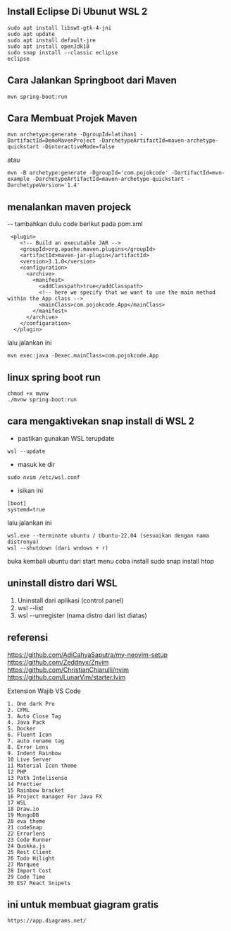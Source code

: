 ## Install Eclipse Di Ubunut WSL 2
```
sudo apt install libswt-gtk-4-jni
sudo apt update
sudo apt install default-jre
sudo apt install openJdk18
sudo snap install --classic eclipse
eclipse
```

## Cara Jalankan Springboot dari Maven
```
mvn spring-boot:run
```
## Cara Membuat Projek Maven
```
mvn archetype:generate -DgroupId=latihan1 -DartifactId=DemoMavenProject -DarchetypeArtifactId=maven-archetype-quickstart -DinteractiveMode=false
```
atau 
```
mvn -B archetype:generate -DgroupId='com.pojokcode' -DartifactId=mvn-example -DarchetypeArtifactId=maven-archetype-quickstart -DarchetypeVersion='1.4'
```

## menalankan maven projeck
-- tambahkan dulu code berikut pada pom.xml
```
 <plugin>
    <!-- Build an executable JAR -->
    <groupId>org.apache.maven.plugins</groupId>
    <artifactId>maven-jar-plugin</artifactId>
    <version>3.1.0</version>
    <configuration>
      <archive>
        <manifest>
          <addClasspath>true</addClasspath>
          <!-- here we specify that we want to use the main method within the App class -->
          <mainClass>com.pojokcode.App</mainClass>
        </manifest>
      </archive>
    </configuration>
  </plugin>
```
lalu jalankan ini
```
mvn exec:java -Dexec.mainClass=com.pojokcode.App
```

## linux spring boot run 
```
chmod +x mvnw
./mvnw spring-boot:run
```

## cara mengaktivekan snap install di WSL 2
- pastikan gunakan WSL terupdate
```
wsl --update
```
- masuk ke dir
```
sudo nvim /etc/wsl.conf
```
- isikan ini
```
[boot]
systemd=true
```
lalu jalankan ini
```
wsl.exe --terminate ubuntu / Ubuntu-22.04 (sesuaikan dengan nama distronya)
wsl --shutdown (dari wndows + r)
```

buka kembali ubuntu dari start menu
coba install sudo snap install htop

## uninstall distro dari WSL
1. Uninstall dari aplikasi (control panel)
2. wsl --list
3. wsl --unregister (nama distro dari list diatas)

## referensi
https://github.com/AdiCahyaSaputra/my-neovim-setup  <br>
https://github.com/Zeddnyx/Znvim  <br>
https://github.com/ChristianChiarulli/nvim  <br>
https://github.com/LunarVim/starter.lvim


Extension Wajib VS Code
```
1. One dark Pro
2. CFML
3. Auto Close Tag
4. Java Pack
5. Docker 
6. Fluent Icon
7. auto rename tag
8. Error Lens
9. Indent Rainbow
10 Live Server
11 Material Icon theme
12 PHP
13 Path Intelisense
14 Prettier
15 Rainbow bracket
16 Project manager For Java FX
17 WSL
18 Draw.io
19 MongoDB
20 eva theme
21 codeSnap
22 Errorlens
23 Code Runner
24 Quokka.js
25 Rest Client
26 Todo Hilight
27 Marquee
28 Import Cost
29 Code Time
30 ES7 React Snipets
```
## ini untuk membuat giagram gratis
```
https://app.diagrams.net/
```

